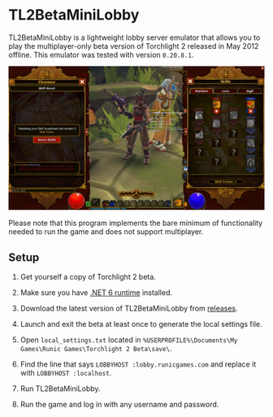# TL2BetaMiniLobby

TL2BetaMiniLobby is a lightweight lobby server emulator that allows you to play the multiplayer-only beta version of Torchlight 2 released in May 2012 offline. This emulator was tested with version `0.20.8.1`.

![Screenshot](./screenshot.jpg)

Please note that this program implements the bare minimum of functionality needed to run the game and does not support multiplayer.

## Setup

1. Get yourself a copy of Torchlight 2 beta.

2. Make sure you have [.NET 6 runtime](https://dotnet.microsoft.com/en-us/download/dotnet/6.0) installed.

3. Download the latest version of TL2BetaMiniLobby from [releases](./releases).

4. Launch and exit the beta at least once to generate the local settings file.

5. Open `local_settings.txt` located in `%USERPROFILE%\Documents\My Games\Runic Games\Torchlight 2 Beta\save\`.

6. Find the line that says `LOBBYHOST :lobby.runicgames.com` and replace it with `LOBBYHOST :localhost`.

7. Run TL2BetaMiniLobby.

8. Run the game and log in with any username and password.
